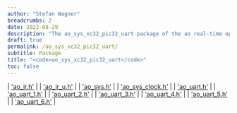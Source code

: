 ```yaml
---
author: "Stefan Wagner"
breadcrumbs: 2
date: 2022-08-29
description: "The ao_sys_xc32_pic32_uart package of the ao real-time operating system."
draft: true
permalink: /ao_sys_xc32_pic32_uart/ 
subtitle: Package
title: "<code>ao_sys_xc32_pic32_uart</code>"
toc: false
---
```


| ['ao_ir.h'](ao_ir.h.md) |
| ['ao_ir_u.h'](ao_ir_u.h.md) |
| ['ao_sys.h'](ao_sys.h.md) |
| ['ao_sys_clock.h'](ao_sys_clock.h.md) |
| ['ao_uart.h'](ao_uart.h.md) |
| ['ao_uart_1.h'](ao_uart_1.h.md) |
| ['ao_uart_2.h'](ao_uart_2.h.md) |
| ['ao_uart_3.h'](ao_uart_3.h.md) |
| ['ao_uart_4.h'](ao_uart_4.h.md) |
| ['ao_uart_5.h'](ao_uart_5.h.md) |
| ['ao_uart_6.h'](ao_uart_6.h.md) |
